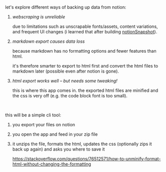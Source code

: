 let's explore different ways of backing up data from notion:

1. _webscraping is unreliable_

   due to limitations such as unscrapable fonts/assets, content variations, and frequent UI changes (i learned that after building [notionSnapshot](https://github.com/sueszli/notionSnapshot/)).

2. _markdown export causes data loss_

   because markdown has no formatting options and fewer features than html.

   it's therefore smarter to export to html first and convert the html files to markdown later (possible even after notion is gone).

3. _html export works well – but needs some tweaking!_

   this is where this app comes in. the exported html files are minified and the css is very off (e.g. the code block font is too small).

<br>

this will be a simple cli tool:

1. you export your files on notion
2. you open the app and feed in your zip file
3. it unzips the file, formats the html, updates the css (optionally zips it back up again) and asks you where to save it

   https://stackoverflow.com/questions/76512571/how-to-unminify-format-html-without-changing-the-formatting
